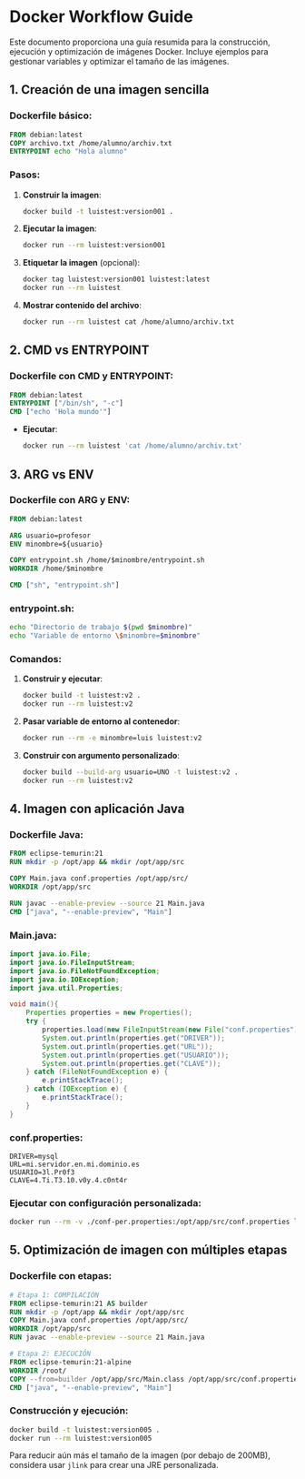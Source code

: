 
# Docker Workflow Guide

Este documento proporciona una guía resumida para la construcción, ejecución y optimización de imágenes Docker. Incluye ejemplos para gestionar variables y optimizar el tamaño de las imágenes.

## 1. Creación de una imagen sencilla

### Dockerfile básico:
```dockerfile
FROM debian:latest
COPY archivo.txt /home/alumno/archiv.txt
ENTRYPOINT echo "Hola alumno"
```

### Pasos:
1. **Construir la imagen**:
   ```bash
   docker build -t luistest:version001 .
   ```

2. **Ejecutar la imagen**:
   ```bash
   docker run --rm luistest:version001
   ```

3. **Etiquetar la imagen** (opcional):
   ```bash
   docker tag luistest:version001 luistest:latest
   docker run --rm luistest
   ```

4. **Mostrar contenido del archivo**:
   ```bash
   docker run --rm luistest cat /home/alumno/archiv.txt
   ```

## 2. CMD vs ENTRYPOINT

### Dockerfile con CMD y ENTRYPOINT:
```dockerfile
FROM debian:latest
ENTRYPOINT ["/bin/sh", "-c"]
CMD ["echo 'Hola mundo'"]
```

- **Ejecutar**:
  ```bash
  docker run --rm luistest 'cat /home/alumno/archiv.txt'
  ```

## 3. ARG vs ENV

### Dockerfile con ARG y ENV:
```dockerfile
FROM debian:latest

ARG usuario=profesor
ENV minombre=${usuario}

COPY entrypoint.sh /home/$minombre/entrypoint.sh
WORKDIR /home/$minombre

CMD ["sh", "entrypoint.sh"]
```

### entrypoint.sh:
```bash
echo "Directorio de trabajo $(pwd $minombre)"
echo "Variable de entorno \$minombre=$minombre"
```

### Comandos:
1. **Construir y ejecutar**:
   ```bash
   docker build -t luistest:v2 .
   docker run --rm luistest:v2
   ```

2. **Pasar variable de entorno al contenedor**:
   ```bash
   docker run --rm -e minombre=luis luistest:v2
   ```

3. **Construir con argumento personalizado**:
   ```bash
   docker build --build-arg usuario=UNO -t luistest:v2 .
   docker run --rm luistest:v2
   ```

## 4. Imagen con aplicación Java

### Dockerfile Java:
```dockerfile
FROM eclipse-temurin:21
RUN mkdir -p /opt/app && mkdir /opt/app/src

COPY Main.java conf.properties /opt/app/src/
WORKDIR /opt/app/src

RUN javac --enable-preview --source 21 Main.java
CMD ["java", "--enable-preview", "Main"]
```

### Main.java:
```java
import java.io.File;
import java.io.FileInputStream;
import java.io.FileNotFoundException;
import java.io.IOException;
import java.util.Properties;

void main(){
    Properties properties = new Properties();
    try {
        properties.load(new FileInputStream(new File("conf.properties")));
        System.out.println(properties.get("DRIVER"));
        System.out.println(properties.get("URL"));
        System.out.println(properties.get("USUARIO"));
        System.out.println(properties.get("CLAVE"));
    } catch (FileNotFoundException e) {
        e.printStackTrace();
    } catch (IOException e) {
        e.printStackTrace();
    }
}
```

### conf.properties:
```
DRIVER=mysql
URL=mi.servidor.en.mi.dominio.es
USUARIO=3l.Pr0f3
CLAVE=4.Ti.T3.10.v0y.4.c0nt4r
```

### Ejecutar con configuración personalizada:
```bash
docker run --rm -v ./conf-per.properties:/opt/app/src/conf.properties luistest:version003
```

## 5. Optimización de imagen con múltiples etapas

### Dockerfile con etapas:
```dockerfile
# Etapa 1: COMPILACIÓN
FROM eclipse-temurin:21 AS builder
RUN mkdir -p /opt/app && mkdir /opt/app/src
COPY Main.java conf.properties /opt/app/src/
WORKDIR /opt/app/src
RUN javac --enable-preview --source 21 Main.java

# Etapa 2: EJECUCIÓN
FROM eclipse-temurin:21-alpine
WORKDIR /root/
COPY --from=builder /opt/app/src/Main.class /opt/app/src/conf.properties .
CMD ["java", "--enable-preview", "Main"]
```

### Construcción y ejecución:
```bash
docker build -t luistest:version005 .
docker run --rm luistest:version005
```

Para reducir aún más el tamaño de la imagen (por debajo de 200MB), considera usar `jlink` para crear una JRE personalizada.
